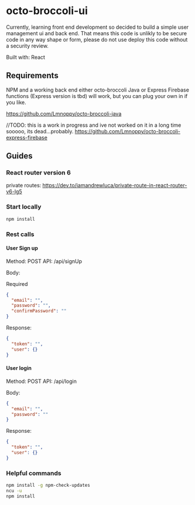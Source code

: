 # octo-broccoli-ui
Currently, learning front end development so decided to build a simple user management ui and back end. That means this code is unlikly to be secure code in any way shape or form, please do not use deploy this code without a security review. 

Built with:
React

## Requirements
NPM and a working back end either octo-broccoli Java or Express Firebase functions (Express version is tbd) will work, but you can plug your own in if you like.

https://github.com/Lmnoppy/octo-broccoli-java

//TODO: this is a work in progress and ive not worked on it in a long time sooooo, its dead...probably. 
https://github.com/Lmnoppy/octo-broccoli-express-firebase

## Guides

### React router version 6
private routes: https://dev.to/iamandrewluca/private-route-in-react-router-v6-lg5 


### Start locally 

```bash
npm install
```

### Rest calls

#### User Sign up
Method: POST
API: /api/signUp

Body:

Required
```json
{
  "email": "",
  "password": "",
  "confirmPassword": ""
}
```

Response:

```json
{
  "token": "",
  "user": {}
}
```

#### User login
Method: POST
API: /api/login

Body:

```json
{
  "email": "", 
  "password": ""
}
```

Response:

```json
{
  "token": "",
  "user": {}
}
```

### Helpful commands 


```bash
npm install -g npm-check-updates
ncu -u
npm install

```
